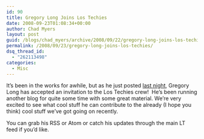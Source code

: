 ```yaml
---
id: 90
title: Gregory Long Joins Los Techies
date: 2008-09-23T01:08:34+00:00
author: Chad Myers
layout: post
guid: /blogs/chad_myers/archive/2008/09/22/gregory-long-joins-los-techies.aspx
permalink: /2008/09/23/gregory-long-joins-los-techies/
dsq_thread_id:
  - "262113498"
categories:
  - Misc
---
```

It’s been in the works for awhile, but as he just posted [last night](http://www.lostechies.com/blogs/thatotherguy/archive/2008/09/21/hola-los-techies-and-thanks.aspx), Gregory Long has accepted an invitation to the Los Techies crew!&#160; He’s been running another blog for quite some time with some great material. We’re very excited to see what cool stuff he can contribute to the already (I hope you think) cool stuff we’ve got going on recently.

You can grab his RSS or Atom or catch his updates through the main LT feed if you’d like.